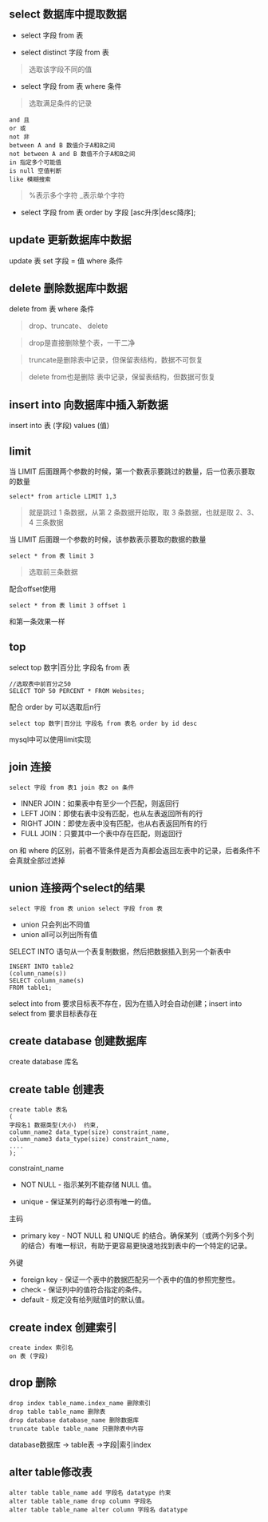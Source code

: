 ## select 数据库中提取数据
- select 字段 from 表


- select distinct 字段 from 表
> 选取该字段不同的值

- select 字段 from 表 where 条件
> 选取满足条件的记录

    and 且
    or 或
    not 非
    between A and B 数值介于A和B之间
    not between A and B 数值不介于A和B之间
    in 指定多个可能值 
    is null 空值判断
    like 模糊搜索
> %表示多个字符 _表示单个字符

- select 字段 from 表 order by 字段 [asc升序|desc降序];     
## update 更新数据库中数据
update 表 set 字段 = 值 where 条件
## delete 删除数据库中数据
delete from 表 where 条件 
> drop、truncate、 delete 

> drop是直接删除整个表，一干二净

> truncate是删除表中记录，但保留表结构，数据不可恢复

> delete from也是删除 表中记录，保留表结构，但数据可恢复

## insert into 向数据库中插入新数据
insert into 表 (字段) values (值)

## limit 
当 LIMIT 后面跟两个参数的时候，第一个数表示要跳过的数量，后一位表示要取的数量

    select* from article LIMIT 1,3 

> 就是跳过 1 条数据，从第 2 条数据开始取，取 3 条数据，也就是取 2、3、4 三条数据

当 LIMIT 后面跟一个参数的时候，该参数表示要取的数据的数量

    select * from 表 limit 3 

> 选取前三条数据

配合offset使用

    select * from 表 limit 3 offset 1

和第一条效果一样

## top
select top 数字|百分比 字段名 from 表 

    //选取表中前百分之50
    SELECT TOP 50 PERCENT * FROM Websites;
    
配合 order by 可以选取后n行

    select top 数字|百分比 字段名 from 表名 order by id desc

mysql中可以使用limit实现

## join 连接

    select 字段 from 表1 join 表2 on 条件

- INNER JOIN：如果表中有至少一个匹配，则返回行
- LEFT JOIN：即使右表中没有匹配，也从左表返回所有的行
- RIGHT JOIN：即使左表中没有匹配，也从右表返回所有的行
- FULL JOIN：只要其中一个表中存在匹配，则返回行

on 和 where 的区别，前者不管条件是否为真都会返回左表中的记录，后者条件不会真就全部过滤掉

## union 连接两个select的结果

    select 字段 from 表 union select 字段 from 表


- union 只会列出不同值
- union all可以列出所有值

SELECT INTO 语句从一个表复制数据，然后把数据插入到另一个新表中

    INSERT INTO table2
    (column_name(s))
    SELECT column_name(s)
    FROM table1;

 select into from 要求目标表不存在，因为在插入时会自动创建；insert into select from 要求目标表存在

## create database 创建数据库
create database 库名

## create table 创建表
    create table 表名
    (
    字段名1 数据类型(大小)  约束,
    column_name2 data_type(size) constraint_name,
    column_name3 data_type(size) constraint_name,
    ....
    );

constraint_name

- NOT NULL - 指示某列不能存储 NULL 值。

- unique - 保证某列的每行必须有唯一的值。

主码

- primary key - NOT NULL 和 UNIQUE 的结合。确保某列（或两个列多个列的结合）有唯一标识，有助于更容易更快速地找到表中的一个特定的记录。

外键

- foreign key - 保证一个表中的数据匹配另一个表中的值的参照完整性。
- check - 保证列中的值符合指定的条件。
- default - 规定没有给列赋值时的默认值。
 
## create index 创建索引

    create index 索引名
    on 表 (字段)

## drop 删除

    drop index table_name.index_name 删除索引
    drop table table_name 删除表
    drop database database_name 删除数据库
    truncate table table_name 只删除表中内容

database数据库 -> table表 ->字段|索引index

## alter table修改表
    
    alter table table_name add 字段名 datatype 约束
    alter table table_name drop column 字段名
    alter table table_name alter column 字段名 datatype


